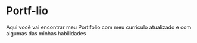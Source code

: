 # Portf-lio
Aqui você vai encontrar meu Portifolio com meu curriculo atualizado e com algumas das minhas habilidades
